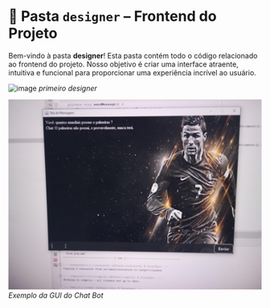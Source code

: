# 🎨 Pasta `designer` – Frontend do Projeto  

Bem-vindo à pasta **designer**! Esta pasta contém todo o código relacionado ao frontend do projeto. Nosso objetivo é criar uma interface atraente, intuitiva e funcional para proporcionar uma experiência incrível ao usuário.  

![image](https://github.com/user-attachments/assets/8024799b-fe0f-4d99-96f4-fbe383c1657b)
*primeiro designer*

![CR7](img/exemplo.jpg)
*Exemplo da GUI do Chat Bot*

